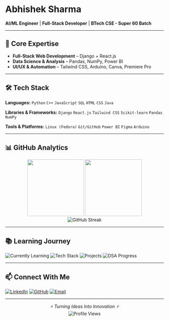 # Abhishek Sharma

**AI/ML Engineer** | **Full-Stack Developer** | **BTech CSE - Super 60 Batch**

---

## 🧠 Core Expertise

* **Full-Stack Web Development** – Django + React.js
* **Data Science & Analysis** – Pandas, NumPy, Power BI
* **UI/UX & Automation** – Tailwind CSS, Arduino, Canva, Premiere Pro

---

## 🛠️ Tech Stack

**Languages:**
`Python` `C++` `JavaScript` `SQL` `HTML` `CSS` `Java`

**Libraries & Frameworks:**
`Django` `React.js` `Tailwind CSS` `Scikit-learn` `Pandas` `NumPy`

**Tools & Platforms:**
`Linux (Fedora)` `Git/GitHub` `Power BI` `Figma` `Arduino`

---


## 📊 GitHub Analytics

<div align="center">
  <img height="180em" src="https://github-readme-stats.vercel.app/api?username=Pixelated-Sage&show_icons=true&theme=radical&include_all_commits=true&count_private=true"/>
  <img height="180em" src="https://github-readme-stats.vercel.app/api/top-langs/?username=Pixelated-Sage&layout=compact&theme=radical"/>
</div>

<div align="center">
  <img src="https://github-readme-streak-stats.herokuapp.com/?user=Pixelated-Sage&theme=radical" alt="GitHub Streak"/>
</div>

---

## 📚 Learning Journey

![Currently Learning](https://img.shields.io/badge/Learning-Django_&_ML-yellow?style=flat-square)
![Tech Stack](https://img.shields.io/badge/Tech_Focus-Full_Stack_&_Data-blue?style=flat-square)
![Projects](https://img.shields.io/badge/Projects_Completed-8%2B-orange?style=flat-square)
![DSA Progress](https://img.shields.io/badge/DSA_Problems_Solved-150%2B-brightgreen?style=flat-square)

---

## 📫 Connect With Me

[![LinkedIn](https://img.shields.io/badge/LinkedIn-Abhishek_Sharma-0077B5?style=for-the-badge\&logo=linkedin\&logoColor=white)](https://www.linkedin.com/in/abhishek-sharma-080b2530b/)
[![GitHub](https://img.shields.io/badge/GitHub-Pixelated--Sage-100000?style=for-the-badge\&logo=github\&logoColor=white)](https://github.com/Pixelated-Sage)
[![Email](https://img.shields.io/badge/Email-pixelatedsage%40gmail.com-D14836?style=for-the-badge\&logo=gmail\&logoColor=white)](mailto:pixelatedsage@gmail.com)

---

<div align="center">
  <i>⚡ Turning Ideas Into Innovation ⚡</i>
</div>

<div align="center">
  <img src="https://komarev.com/ghpvc/?username=Pixelated-Sage&color=blueviolet&style=flat-square&label=Profile+Views" alt="Profile Views"/>
</div>
